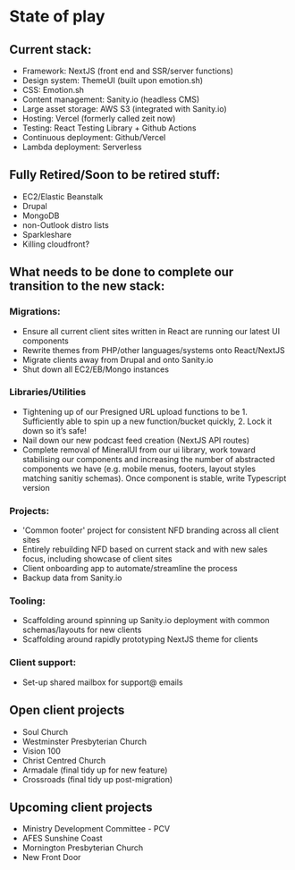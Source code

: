 # State of play

## Current stack:
- Framework: NextJS (front end and SSR/server functions)
- Design system: ThemeUI (built upon emotion.sh)
- CSS: Emotion.sh
- Content management: Sanity.io (headless CMS)
- Large asset storage: AWS S3 (integrated with Sanity.io)
- Hosting: Vercel (formerly called zeit now)
- Testing: React Testing Library + Github Actions
- Continuous deployment: Github/Vercel
- Lambda deployment: Serverless

## Fully Retired/Soon to be retired stuff:
- EC2/Elastic Beanstalk
- Drupal
- MongoDB
- non-Outlook distro lists
- Sparkleshare
- Killing cloudfront?

## What needs to be done to complete our transition to the new stack:

### Migrations:
- Ensure all current client sites written in React are running our latest UI components
- Rewrite themes from PHP/other languages/systems onto React/NextJS
- Migrate clients away from Drupal and onto Sanity.io
- Shut down all EC2/EB/Mongo instances

### Libraries/Utilities
- Tightening up of our Presigned URL upload functions to be 1. Sufficiently able to spin up a new function/bucket quickly, 2. Lock it down so it’s safe!
- Nail down our new podcast feed creation (NextJS API routes)
- Complete removal of MineralUI from our ui library, work toward stabilising our components and increasing the number of abstracted components we have (e.g. mobile menus, footers, layout styles matching sanitiy schemas). Once component is stable, write Typescript version

### Projects:
- 'Common footer' project for consistent NFD branding across all client sites
- Entirely rebuilding NFD based on current stack and with new sales focus, including showcase of client sites
- Client onboarding app to automate/streamline the process
- Backup data from Sanity.io

### Tooling:
- Scaffolding around spinning up Sanity.io deployment with common schemas/layouts for new clients
- Scaffolding around rapidly prototyping NextJS theme for clients

### Client support:
- Set-up shared mailbox for support@ emails

## Open client projects
- Soul Church
- Westminster Presbyterian Church
- Vision 100
- Christ Centred Church
- Armadale (final tidy up for new feature)
- Crossroads (final tidy up post-migration)

## Upcoming client projects
- Ministry Development Committee - PCV
- AFES Sunshine Coast
- Mornington Presbyterian Church
- New Front Door
